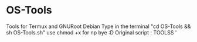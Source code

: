 # OS-Tools
Tools for Termux and GNURoot Debian
Type in the terminal "cd OS-Tools && sh OS-Tools.sh"
use chmod +x for np
bye :D
Original script : TOOLSS
'
